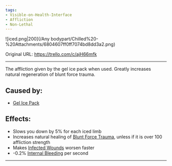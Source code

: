 ```yaml
---
tags:
- Visible-on-Health-Interface
- Affliction
- Non-Lethal
---
```


![iced.png\|200](/Any bodypart/Chilled%20-%20Attachments/6804607ff0ff7074bd8dd3a2.png)

Original URL: https://trello.com/c/ajH66mfk

---

The affliction given by the gel ice pack when used. Greatly increases natural regeneration of blunt force trauma.

## Caused by:

- [Gel Ice Pack](../Items/Gel%20Ice%20Pack.md)

## Effects:

- Slows you down by 5% for each iced limb
- Increases natural healing of [Blunt Force Trauma]([Wounds](archived/Wounds.md) "‌"), unless if it is over 100 affliction strength
- Makes [Infected Wounds](Infected%20Wounds.md) worsen faster
- -0.2% [Internal Bleeding](../Torso/Internal%20Bleeding.md) per second

---

